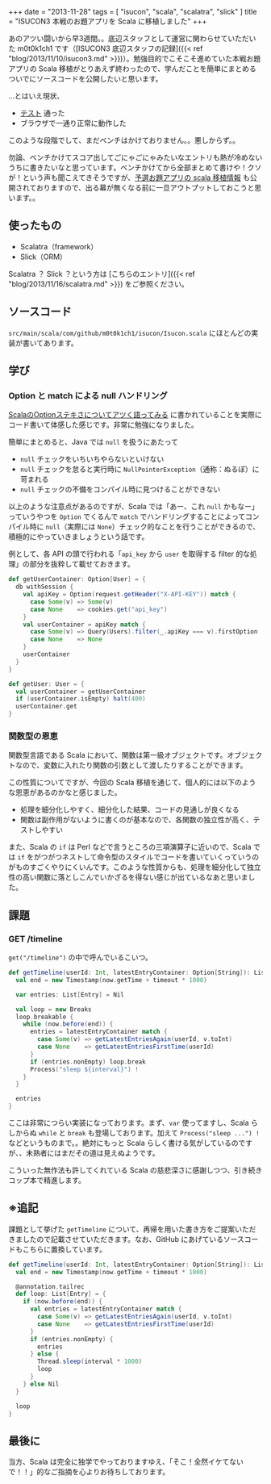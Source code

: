 +++
date = "2013-11-28"
tags = [ "isucon", "scala", "scalatra", "slick" ]
title = "ISUCON3 本戦のお題アプリを Scala に移植しました"
+++

あのアツい闘いから早3週間。。底辺スタッフとして運営に関わらせていただいた m0t0k1ch1 です（[ISUCON3 底辺スタッフの記録]({{< ref "blog/2013/11/10/isucon3.md" >}})）。勉強目的でこそこそ進めていた本戦お題アプリの Scala 移植がとりあえず終わったので、学んだことを簡単にまとめるついでにソースコードを公開したいと思います。

<!--more-->

…とはいえ現状、

- [テスト](https://github.com/kayac/isucon3/blob/master/final/webapp/perl/t/01_webapp.t) 通った
- ブラウザで一通り正常に動作した

このような段階でして、まだベンチはかけておりません。。悪しからず。。

勿論、ベンチかけてスコア出してごにゃごにゃみたいなエントリも熱が冷めないうちに書きたいなと思っています。ベンチかけてから全部まとめて書けや！クソが！という声も聞こえてきそうですが、[予選お題アプリの scala 移植情報](https://dl.dropboxusercontent.com/u/261418/scala_at_isucon3/index.html) も公開されておりますので、出る幕が無くなる前に一旦アウトプットしておこうと思います。。

## 使ったもの

- Scalatra（framework）
- Slick（ORM）

Scalatra ？ Slick ？という方は [こちらのエントリ]({{< ref "blog/2013/11/16/scalatra.md" >}}) をご参照ください。

## ソースコード

<div class="github-card" data-user="m0t0k1ch1" data-repo="isucon3-scala"></div>
<script src="//cdn.jsdelivr.net/github-cards/latest/widget.js"></script>

`src/main/scala/com/github/m0t0k1ch1/isucon/Isucon.scala` にほとんどの実装が書いてあります。

## 学び

### Option と match による null ハンドリング

[ScalaのOptionステキさについてアツく語ってみる](http://yuroyoro.hatenablog.com/entry/20100710/1278763193) に書かれていることを実際にコード書いて体感した感じです。非常に勉強になりました。

簡単にまとめると、Java では `null` を扱うにあたって

- `null` チェックをいちいちやらないといけない
- `null` チェックを怠ると実行時に `NullPointerException`（通称：ぬるぽ）に苛まれる
- `null` チェックの不備をコンパイル時に見つけることができない

以上のような注意点があるのですが、Scala では「あー、これ `null` かもなー」っていうやつを `Option` でくるんで `match` でハンドリングすることによってコンパイル時に `null`（実際には `None`）チェック的なことを行うことができるので、積極的にやっていきましょうという話です。

例として、各 API の頭で行われる「`api_key` から `user` を取得する filter 的な処理」の部分を抜粋して載せておきます。

``` scala
def getUserContainer: Option[User] = {
  db withSession {
    val apiKey = Option(request.getHeader("X-API-KEY")) match {
      case Some(v) => Some(v)
      case None    => cookies.get("api_key")
    }
    val userContainer = apiKey match {
      case Some(v) => Query(Users).filter(_.apiKey === v).firstOption
      case None    => None
    }
    userContainer
  }
}

def getUser: User = {
  val userContainer = getUserContainer
  if (userContainer.isEmpty) halt(400)
  userContainer.get
}
```

### 関数型の恩恵

関数型言語である Scala において、関数は第一級オブジェクトです。オブジェクトなので、変数に入れたり関数の引数として渡したりすることができます。

この性質についてですが、今回の Scala 移植を通じて、個人的には以下のような恩恵があるのかなと感じました。

- 処理を細分化しやすく、細分化した結果、コードの見通しが良くなる
- 関数は副作用がないように書くのが基本なので、各関数の独立性が高く、テストしやすい

また、Scala の `if` は Perl などで言うところの三項演算子に近いので、Scala では `if` をがつがつネストして命令型のスタイルでコードを書いていくっていうのがものすごくやりにくいんです。このような性質からも、処理を細分化して独立性の高い関数に落としこんでいかざるを得ない感じが出ているなあと思いました。

## 課題

### GET /timeline

`get("/timeline")` の中で呼んでいるこいつ。

``` scala
def getTimeline(userId: Int, latestEntryContainer: Option[String]): List[Entry] = {
  val end = new Timestamp(now.getTime + timeout * 1000)

  var entries: List[Entry] = Nil

  val loop = new Breaks
  loop.breakable {
    while (now.before(end)) {
      entries = latestEntryContainer match {
        case Some(v) => getLatestEntriesAgain(userId, v.toInt)
        case None    => getLatestEntriesFirstTime(userId)
      }
      if (entries.nonEmpty) loop.break
      Process("sleep ${interval}") !
    }
  }

  entries
}
```

ここは非常につらい実装になっております。まず、`var` 使ってますし、Scala らしからぬ `while` と `break` も登場しております。加えて `Process("sleep ...") !` などというものまで。。絶対にもっと Scala らしく書ける気がしているのですが、、未熟者にはまだその道は見えぬようです。

こういった無作法も許してくれている Scala の慈悲深さに感謝しつつ、引き続きコップ本で精進します。

## ※追記

課題として挙げた `getTimeline` について、再帰を用いた書き方をご提案いただきましたので記載させていただきます。なお、GitHub にあげているソースコードもこちらに置換しています。

``` scala
def getTimeline(userId: Int, latestEntryContainer: Option[String]): List[Entry] = {
  val end = new Timestamp(now.getTime + timeout * 1000)

  @annotation.tailrec
  def loop: List[Entry] = {
    if (now.before(end)) {
      val entries = latestEntryContainer match {
        case Some(v) => getLatestEntriesAgain(userId, v.toInt)
        case None    => getLatestEntriesFirstTime(userId)
      }
      if (entries.nonEmpty) {
        entries
      } else {
        Thread.sleep(interval * 1000)
        loop
      }
    } else Nil
  }

  loop
}
```

## 最後に

当方、Scala は完全に独学でやっておりますゆえ、「そこ！全然イケてないで！！」的なご指摘を心よりお待ちしております。

